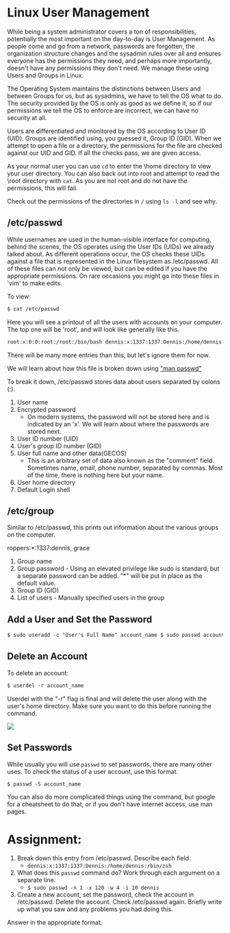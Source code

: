 # Linux User Management

While being a system administrator covers a ton of responsibilities,
potentially the most important on the day-to-day is User Management. As
people come and go from a network, passwords are forgotten, the
organization structure changes and the sysadmin rules over all and
ensures everyone has the permissions they need, and perhaps more
importantly, doesn't have any permissions they don't need. We manage
these using Users and Groups in Linux.

The Operating System maintains the distinctions between Users and
between Groups for us, but as sysadmins, we have to tell the OS what to
do. The security provided by the OS is only as good as we define it, so
if our permissions we tell the OS to enforce are incorrect, we can have
no security at all.

Users are differentiated and monitored by the OS according to User ID
(UID). Groups are identified using, you guessed it, Group ID (GID). When
we attempt to open a file or a directory, the permissions for the file
are checked against our UID and GID. If all the checks pass, we are
given access.

As your normal user you can use `cd` to enter the \\home directory to
view your user directory. You can also back out into root and attempt to
read the \\root directory with `cat`. As you are not root and do not
have the permissions, this will fail.

Check out the permissions of the directories in `/` using `ls -l` and
see why.

## /etc/passwd

While usernames are used in the human-visible interface for computing,
behind the scenes, the OS operates using the User IDs (UIDs) we already
talked about. As different operations occur, the OS checks these UIDs
against a file that is represented in the Linux filesystem as
/etc/passwd. All of these files can not only be viewed, but can be
edited if you have the appropriate permissions. On rare occasions you
might go into these files in 'vim' to make edits.

To view:

``` default
$ cat /etc/passwd
```

Here you will see a printout of all the users with accounts on your
computer. The top one will be 'root', and will look like generally like
this.

``` default
root:x:0:0:root:/root:/bin/bash dennis:x:1337:1337:Dennis:/home/dennis:/bin/bash
```

There will be many more entries than this, but let's ignore them for
now.

We will learn about how this file is broken down using
<a href="https://linux.die.net/man/5/passwd" rel="noopener"
target="_blank">"man passwd"</a>

To break it down, /etc/passwd stores data about users separated by
colons (:).

1.  User name
2.  Encrypted password
    -   On modern systems, the password will not be stored here and is
        indicated by an 'x'. We will learn about where the passwords are
        stored next.
3.  User ID number (UID)
4.  User's group ID number (GID)
5.  User full name and other data(GECOS)
    -   This is an arbitrary set of data also known as the "comment"
        field. Sometimes name, email, phone number, separated by commas.
        Most of the time, there is nothing here but your name.
6.  User home directory
7.  Default Login shell

## /etc/group

Similar to /etc/passwd, this prints out information about the various
groups on the computer.

roppers:\*:1337:dennis, grace

1.  Group name
2.  Group password - Using an elevated privilege like sudo is standard,
    but a separate password can be added. "\*" will be put in place as
    the default value.
3.  Group ID (GID)
4.  List of users - Manually specified users in the group

## Add a User and Set the Password

``` default
$ sudo useradd -c "User's Full Name" account_name $ sudo passwd account_name 
```

## Delete an Account

To delete an account:

``` default
$ userdel -r account_name
```

Userdel with the "-r" flag is final and will delete the user along with
the user's home directory. Make sure you want to do this before running
the command.

<a href="https://xkcd.com/215/" rel="noopener" target="_blank"><img
src="https://files.cdn.thinkific.com/file_uploads/429463/images/73b/cc6/99d/1629595887055.jpg"
class="fr-fic fr-dii"
srcset="https://files.cdn.thinkific.com/file_uploads/429463/images/73b/cc6/99d/1629595887055.jpg?width=1920 1x, https://files.cdn.thinkific.com/file_uploads/429463/images/73b/cc6/99d/1629595887055.jpg?width=1920&amp;dpr=2 2x, https://files.cdn.thinkific.com/file_uploads/429463/images/73b/cc6/99d/1629595887055.jpg?width=1920&amp;dpr=3 3x" /></a>

## Set Passwords

While usually you will use `passwd` to set passwords, there are many
other uses. To check the status of a user account, use this format.

``` default
$ passwd -S account_name
```

You can also do more complicated things using the command, but google
for a cheatsheet to do that, or if you don't have internet access, use
man pages.

# Assignment:

1.  Break down this entry from /etc/passwd. Describe each field.
    -   `dennis:x:1337:1337:Dennis:/home/dennis:/bin/zsh`
2.  What does this `passwd` command do? Work through each argument on a
    separate line.
    -   `$ sudo passwd -n 1 -x 120 -w 4 -i 10 dennis`
3.  Create a new account, set the password, check the account in
    /etc/passwd. Delete the account. Check /etc/passwd again. Briefly
    write up what you saw and any problems you had doing this.

Answer in the appropriate format.

